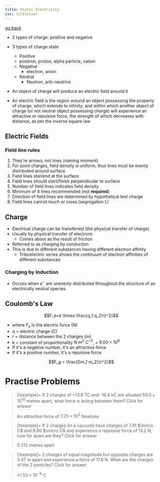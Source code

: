 ```yaml
---
title: Static Electricity
css: littleroot
---
```


[go back](11Subjects/11Physics.md)

- 2 types of charge: positive and negative
- 3 types of charge state
	- Positive 
	- positron, proton, alpha particle, cation
	- Negative
		- electron, anion
	- Neutral
		- Neutron, anti-neutrino

- An object of charge will produce an electric field around it
- An electric field is the region around an object possessing the property of charge, which extends to infinity, and within which another object of charge (or not neutral object possessing charge) will experience an attractive or repulsive force, the strength of which decreases with distance, as per the inverse square law

## Electric Fields

### Field line rules
1. They're arrows, not lines (naming moment)
2. For point charges, field density is uniform, thus lines must be evenly distributed around surface
3. Field lines star/end at the surface
4. Field lines should start/finish perpendicular to surface
5. Number of field lines indicates field density
6. Minimum of 4 lines recommended (not **required**)
7. Direction of field lines are determined by hypothetical test charge
8. Field lines cannot touch or cross (segregation L)

## Charge
- Electrical charge can be transferred (the physical transfer of charge)
- Usually by physical transfer of electrons
	- Comes about as the result of friction
- Referred to as charging by conduction
- This is due to different substances having different electron affinity 
	- Triboelectric series shows the continuum of electron affinities of different substances
### Charging by Induction
- Occurs when $e^-$ are unevenly distributed throughout the structure of an electrically neutral species

## Coulomb's Law
$$F_e=k \times \frac{q_1 q_2}{r^2}$$
- where $F_e$ is the electric force (N)
- q = electric charge (C)
- r = distance between the 2 charges (m)
- k = constant of proportionality $N \ m^2 \  C^{-2}$, = $9.00 \times 10^9$
- If it's a negative number, it's an attractive force
- If it's a positive number, it's a repulsive force

$$F_g = \frac{Gm_1 m_2}{r^2}$$
# Practise Problems

> [!example]+ If 2 charges of +13.8 TC and -16.4 kC are situated $53.0 \times 10^{10}$ metres apart, what force is acting between them? Click for answer
> 
> An attractive force of $7.25 \times 10^3$ Newtons

> [!example]+ If 2 charges (in a vacuum) have charges of 7.41 $\micro C$ and 8.90 $\micro C$ and experience a repulsive force of 13.2 N, how far apart are they? Click for answer
> 
> 0.212 metres apart

> [!example]+ 2 charges of equal magnitude but opposite charges are 3.47 m apart and experience a force of 17.6 N. What are the charges of the 2 particles? Click for answer
> 
> $±1.53 \times 10^{-4}$ C

